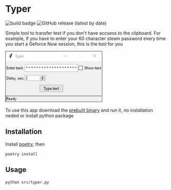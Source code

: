 # Typer

![build badge](https://github.com/vhsw/Typer/actions/workflows/main.yml/badge.svg) ![GitHub release (latest by date)](https://img.shields.io/github/v/release/vhsw/typer)

Simple tool to transfer text if you don't have accsess to the clipboard. For example, if you have to enter your 60 character steam password every time you start a Geforce Now session, this is the tool for you

![screenshot](docs/screenshot.png)

To use this app download the [prebuilt binary](https://github.com/vhsw/Typer/releases/latest/download/typer.exe) and run it, no installation neded or install python package

## Installation

Install [poetry](https://python-poetry.org/), then

```console
poetry install
```

## Usage

```console
python src/typer.py
```
